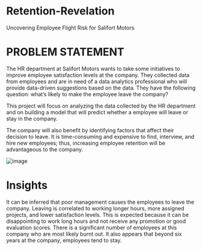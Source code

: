 # Retention-Revelation
Uncovering Employee Flight Risk for Salifort Motors

# PROBLEM STATEMENT
The HR department at Salifort Motors wants to take some initiatives to improve employee satisfaction levels at the company. They collected data from employees and are in need of a data analytics professional who will provide data-driven suggestions based on the data. They have the following question: what’s likely to make the employee leave the company?

This project will focus on analyzing the data collected by the HR department and on building a model that will predict whether a employee will leave or stay in the company.

The company will also benefit by identifying factors that affect their decision to leave. It is time-consuming and expensive to find, interview, and hire new employees; thus, increasing employee retention will be advantageous to the company.

![image](https://github.com/Mudit88/Retention-Revelation/assets/88089351/e3b10e95-e0ae-4cf5-99dc-2c839b3400d8)

# Insights
It can be inferred that poor management causes the employees to leave the company. Leaving is correlated to working longer hours, more assigned projects, and lower satisfaction levels. This is expected because it can be disappointing to work long hours and not receive any promotion or good evaluation scores. There is a significant number of employees at this company who are most likely burnt out. It also appears that beyond six years at the company, employees tend to stay. 
